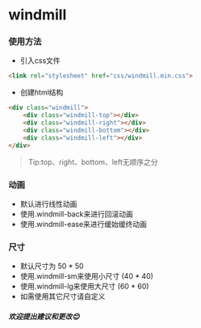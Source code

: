 # windmill

### 使用方法

* 引入css文件

```html
<link rel="stylesheet" href="css/windmill.min.css">
```

* 创建html结构

```html
<div class="windmill">
    <div class="windmill-top"></div>
    <div class="windmill-right"></div>
    <div class="windmill-bottom"></div>
    <div class="windmill-left"></div>
</div>
```

> Tip:top、right、bottom、left无顺序之分

### 动画

* 默认进行线性动画
* 使用.windmill-back来进行回滚动画
* 使用.windmill-ease来进行缓始缓终动画

### 尺寸

* 默认尺寸为 50 * 50
* 使用.windmill-sm来使用小尺寸 (40 * 40)
* 使用.windmill-lg来使用大尺寸 (60 * 60)
* 如需使用其它尺寸请自定义


##### 欢迎提出建议和更改😊
